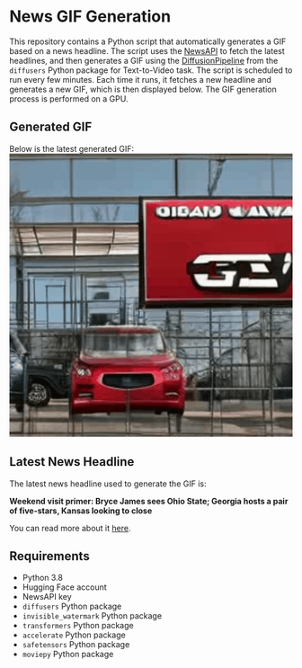 # News GIF Generation
This repository contains a Python script that automatically generates a GIF based on a news headline. The script uses the [NewsAPI](https://newsapi.org/) to fetch the latest headlines, and then generates a GIF using the [DiffusionPipeline](https://github.com/huggingface/diffusers) from the `diffusers` Python package for Text-to-Video task.
The script is scheduled to run every few minutes. Each time it runs, it fetches a new headline and generates a new GIF, which is then displayed below. The GIF generation process is performed on a GPU.

## Generated GIF
Below is the latest generated GIF:
![Generated GIF](output.gif?raw=true&v=1696769252)

## Latest News Headline
The latest news headline used to generate the GIF is:

**Weekend visit primer: Bryce James sees Ohio State; Georgia hosts a pair of five-stars, Kansas looking to close**

You can read more about it [here](https://247sports.com/longformarticle/college-basketball-recruiting-weekend-visit-primer-ohio-state-georgia-kansas-usc-many-others-with-big-weekends-217556834/).

## Requirements
- Python 3.8
- Hugging Face account
- NewsAPI key
- `diffusers` Python package
- `invisible_watermark` Python package
- `transformers` Python package
- `accelerate` Python package
- `safetensors` Python package
- `moviepy` Python package
